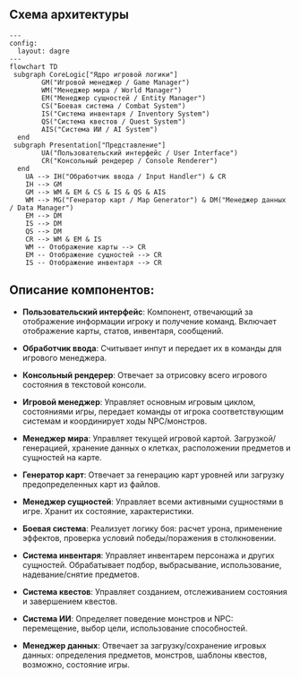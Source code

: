 ## Схема архитектуры

```mermide
---
config:
  layout: dagre
---
flowchart TD
 subgraph CoreLogic["Ядро игровой логики"]
        GM("Игровой менеджер / Game Manager")
        WM("Менеджер мира / World Manager")
        EM("Менеджер сущностей / Entity Manager")
        CS("Боевая система / Combat System")
        IS("Система инвентаря / Inventory System")
        QS("Система квестов / Quest System")
        AIS("Система ИИ / AI System")
  end
 subgraph Presentation["Представление"]
        UA("Пользовательский интерфейс / User Interface")
        CR("Консольный рендерер / Console Renderer")
  end
    UA --> IH("Обработчик ввода / Input Handler") & CR
    IH --> GM
    GM --> WM & EM & CS & IS & QS & AIS
    WM --> MG("Генератор карт / Map Generator") & DM("Менеджер данных / Data Manager")
    EM --> DM
    IS --> DM
    QS --> DM
    CR --> WM & EM & IS
    WM -- Отображение карты --> CR
    EM -- Отображение сущностей --> CR
    IS -- Отображение инвентаря --> CR
```


## Описание компонентов:

- **Пользовательский интерфейс**: Компонент, отвечающий за отображение информации игроку и получение команд. Включает отображение карты, статов, инвентаря, сообщений.

- **Обработчик ввода**: Считывает инпут и передает их в команды для игрового менеджера.

- **Консольный рендерер**: Отвечает за отрисовку всего игрового состояния в текстовой консоли.

- **Игровой менеджер**: Управляет основным игровым циклом, состояниями игры, передает команды от игрока соответствующим системам и координирует ходы NPC/монстров.

- **Менеджер мира**: Управляет текущей игровой картой. Загрузкой/генерацией, хранение данных о клетках, расположении предметов и сущностей на карте.

- **Генератор карт**: Отвечает за генерацию карт уровней или загрузку предопределенных карт из файлов.

- **Менеджер сущностей**: Управляет всеми активными сущностями в игре. Хранит их состояние, характеристики.

- **Боевая система**: Реализует логику боя: расчет урона, применение эффектов, проверка условий победы/поражения в столкновении.

- **Система инвентаря**: Управляет инвентарем персонажа и других сущностей. Обрабатывает подбор, выбрасывание, использование, надевание/снятие предметов.

- **Система квестов**: Управляет созданием, отслеживанием состояния и завершением квестов.

- **Система ИИ**: Определяет поведение монстров и NPC: перемещение, выбор цели, использование способностей.

- **Менеджер данных**: Отвечает за загрузку/сохранение игровых данных: определения предметов, монстров, шаблоны квестов, возможно, состояние игры.
